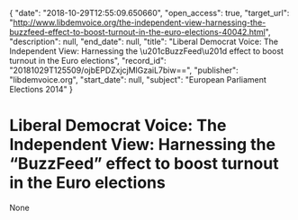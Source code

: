 {
  "date": "2018-10-29T12:55:09.650660", 
  "open_access": true, 
  "target_url": "http://www.libdemvoice.org/the-independent-view-harnessing-the-buzzfeed-effect-to-boost-turnout-in-the-euro-elections-40042.html", 
  "description": null, 
  "end_date": null, 
  "title": "Liberal Democrat Voice: The Independent View: Harnessing the \u201cBuzzFeed\u201d effect to boost turnout in the Euro elections", 
  "record_id": "20181029T125509/ojbEPDZxjcjMlGzaiL7biw==", 
  "publisher": "libdemvoice.org", 
  "start_date": null, 
  "subject": "European Parliament Elections 2014"
}

# Liberal Democrat Voice: The Independent View: Harnessing the “BuzzFeed” effect to boost turnout in the Euro elections

None
